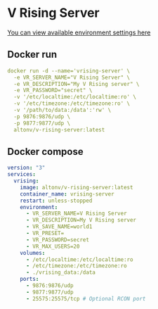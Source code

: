# V Rising Server

[You can view available environment settings here](https://github.com/StunlockStudios/vrising-dedicated-server-instructions#server-host-settings "You can view available environment settings here")

## Docker run
```yaml
docker run -d --name='vrising-server' \
  -e VR_SERVER_NAME="V Rising Server" \
  -e VR_DESCRIPTION="My V Rising server" \
  -e VR_PASSWORD="secret" \
  -v '/etc/localtime:/etc/localtime:ro' \
  -v '/etc/timezone:/etc/timezone:ro' \
  -v '/path/to/data:/data':'rw' \
  -p 9876:9876/udp \
  -p 9877:9877/udp \
  altonv/v-rising-server:latest
```


## Docker compose
```yaml
version: "3"
services:
  vrising:
    image: altonv/v-rising-server:latest
    container_name: vrising-server
    restart: unless-stopped
    environment:
      - VR_SERVER_NAME=V Rising Server
      - VR_DESCRIPTION=My V Rising server
      - VR_SAVE_NAME=world1
      - VR_PRESET=
      - VR_PASSWORD=secret
      - VR_MAX_USERS=20
    volumes:
      - /etc/localtime:/etc/localtime:ro
      - /etc/timezone:/etc/timezone:ro
      - ./vrising_data:/data
    ports:
      - 9876:9876/udp
      - 9877:9877/udp
      - 25575:25575/tcp # Optional RCON port
```
